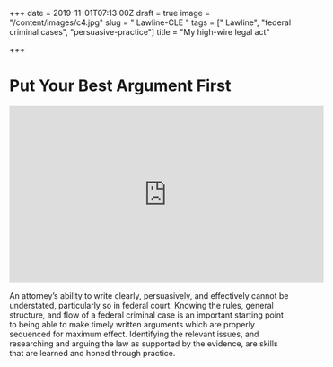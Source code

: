 +++
date = 2019-11-01T07:13:00Z
draft = true
image = "/content/images/c4.jpg"
slug = " Lawline-CLE "
tags = [" Lawline", "federal criminal cases", "persuasive-practice"]
title = "My high-wire legal act"

+++
# Put Your Best Argument First

  
<iframe width="560" height="315" src="https://www.youtube.com/embed/0TPG2YbL8hU" frameborder="0" allow="accelerometer; autoplay; encrypted-media; gyroscope; picture-in-picture" allowfullscreen></iframe>  
  
An attorney’s ability to write clearly, persuasively, and effectively cannot be understated, particularly so in federal court. Knowing the rules, general structure, and flow of a federal criminal case is an important starting point to being able to make timely written arguments which are properly sequenced for maximum effect. Identifying the relevant issues, and researching and arguing the law as supported by the evidence, are skills that are learned and honed through practice.